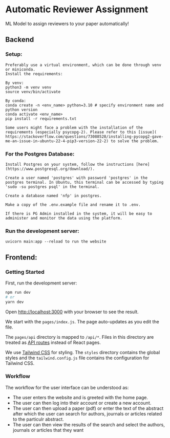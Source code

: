 # Automatic Reviewer Assignment

ML Model to assign reviewers to your paper automatically!

## Backend

### Setup:

    Preferably use a virtual environment, which can be done through venv or miniconda. 
    Install the requirements:

    By venv:
    python3 -m venv venv
    source venv/bin/activate

    By conda:
    conda create -n <env_name> python=3.10 # specify environment name and python version
    conda activate <env_name>
    pip install -r requirements.txt

    Some users might face a problem with the installation of the requirements (especially psycopg-2). Please refer to this [issue](
    https://stackoverflow.com/questions/73088528/installing-pycopg2-gave-me-an-issue-in-ubuntu-22-4-pip3-version-22-2) to solve the problem.

### For the Postgres Database:

    Install Postgres on your system, follow the instructions [here](https://www.postgresql.org/download/).

    Create a user named 'postgres' with password 'postgres' in the postgres terminal. In Ubuntu, this terminal can be accessed by typing 'sudo -su postgres psql' in the terminal.

    Create a database named 'nfp' in postgres.

    Make a copy of the .env.example file and rename it to .env.

    If there is PG Admin installed in the system, it will be easy to administer and monitor the data using the platform.

### Run the development server:

    uvicorn main:app --reload to run the website

    
## Frontend:

### Getting Started

First, run the development server:

```bash
npm run dev
# or
yarn dev
```

Open [http://localhost:3000](http://localhost:3000) with your browser to see the result.

We start with the `pages/index.js`. The page auto-updates as you edit the file.

The `pages/api` directory is mapped to `/api/*`. Files in this directory are treated as [API routes](https://nextjs.org/docs/api-routes/introduction) instead of React pages.

We use [Tailwind CSS](https://tailwindcss.com/) for styling. The `styles` directory contains the global styles and the `tailwind.config.js` file contains the configuration for Tailwind CSS.

### Workflow

The workflow for the user interface can be understood as:
- The user enters the website and is greeted with the home page.
- The user can then log into their account or create a new account.
- The user can then upload a paper (pdf) or enter the text of the abstract after which the user can search for authors, journals or articles related to the particulr abstract.
- The user can then view the results of the search and select the authors, journals or articles that they want 
